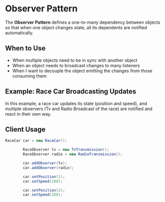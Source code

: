 # Observer Pattern

The **Observer Pattern** defines a one-to-many dependency between objects so that when one object changes state, all its dependents are notified automatically.

## When to Use

- When multiple objects need to be in sync with another object
- When an object needs to broadcast changes to many listeners
- When I want to decouple the object emitting the changes from those consuming them

## Example: Race Car Broadcasting Updates

In this example, a race car updates its state (position and speed), and multiple observers (Tv and Radio Broadcast of the race) are notified and react in their own way.

## Client Usage

```java
RaceCar car = new RaceCar();

        RaceObserver tv = new TvTransmission();
        RaceObserver radio = new RadioTransmission();

        car.addObserver(tv);
        car.addObserver(radio);

        car.setPosition(1);
        car.setSpeed(280);

        car.setPosition(2);
        car.setSpeed(260);
```